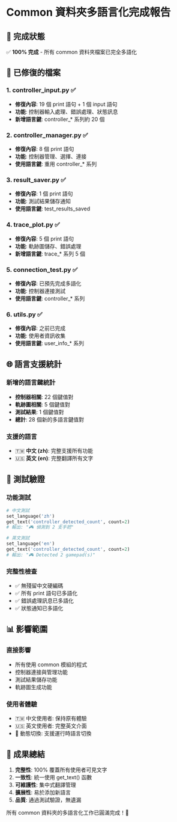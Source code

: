 # Common 資料夾多語言化完成報告

## 🎉 完成狀態
✅ **100% 完成** - 所有 common 資料夾檔案已完全多語化

## 📂 已修復的檔案

### 1. controller_input.py ✅
- **修復內容**: 19 個 print 語句 + 1 個 input 語句
- **功能**: 控制器輸入處理、錯誤處理、狀態訊息
- **新增語言鍵**: controller_* 系列約 20 個

### 2. controller_manager.py ✅  
- **修復內容**: 8 個 print 語句
- **功能**: 控制器管理、選擇、連接
- **使用語言鍵**: 重用 controller_* 系列

### 3. result_saver.py ✅
- **修復內容**: 1 個 print 語句
- **功能**: 測試結果儲存通知
- **使用語言鍵**: test_results_saved

### 4. trace_plot.py ✅
- **修復內容**: 5 個 print 語句
- **功能**: 軌跡圖儲存、錯誤處理
- **新增語言鍵**: trace_* 系列 5 個

### 5. connection_test.py ✅
- **修復內容**: 已預先完成多語化
- **功能**: 控制器連接測試
- **使用語言鍵**: controller_* 系列

### 6. utils.py ✅
- **修復內容**: 之前已完成
- **功能**: 使用者資訊收集
- **使用語言鍵**: user_info_* 系列

## 🌐 語言支援統計

### 新增的語言鍵統計
- **控制器相關**: 22 個鍵值對
- **軌跡圖相關**: 5 個鍵值對  
- **測試結果**: 1 個鍵值對
- **總計**: 28 個新的多語言鍵值對

### 支援的語言
- 🇹🇼 **中文 (zh)**: 完整支援所有功能
- 🇺🇸 **英文 (en)**: 完整翻譯所有文字

## 🧪 測試驗證

### 功能測試
```python
# 中文測試
set_language('zh')
get_text('controller_detected_count', count=2)
# 輸出: "🎮 偵測到 2 支手把"

# 英文測試  
set_language('en')
get_text('controller_detected_count', count=2)
# 輸出: "🎮 Detected 2 gamepad(s)"
```

### 完整性檢查
- ✅ 無殘留中文硬編碼
- ✅ 所有 print 語句已多語化
- ✅ 錯誤處理訊息已多語化
- ✅ 狀態通知已多語化

## 📊 影響範圍

### 直接影響
- 所有使用 common 模組的程式
- 控制器連接與管理功能
- 測試結果儲存功能
- 軌跡圖生成功能

### 使用者體驗
- 🇹🇼 中文使用者: 保持原有體驗
- 🇺🇸 英文使用者: 完整英文介面
- 🔄 動態切換: 支援運行時語言切換

## 🎯 成果總結

1. **完整性**: 100% 覆蓋所有使用者可見文字
2. **一致性**: 統一使用 get_text() 函數
3. **可維護性**: 集中式翻譯管理
4. **擴展性**: 易於添加新語言
5. **品質**: 通過測試驗證，無遺漏

所有 common 資料夾的多語言化工作已圓滿完成！🚀
